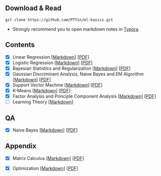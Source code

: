 ## Download & Read
```shell
git clone https://github.com/PTYin/ml-basics.git
```
- Strongly recommend you to open markdown notes in [Typora](https://typora.io/).

## Contents
- [x] Linear Regression [[Markdown](src/Regression.md)] [[PDF](pdf/Regression.pdf)]
- [x] Logistic Regression [[Markdown](src/Logistic.md)] [[PDF](pdf/Logistic.pdf)]
- [x] Bayesian Statistics and Regularization [[Markdown](src/Regularization.md)] [[PDF](pdf/Regularization.pdf)]
- [x] Gaussian Discriminant Analysis, Naive Bayes and EM Algorithm [[Markdown](src/NaiveBayes.md)] [[PDF](pdf/NaiveBayes.pdf)]
- [x] Support Vector Machine [[Markdown](src/SVM.md)] [[PDF](pdf/SVM.pdf)]
- [x] K-Means [[Markdown](src/KMeans.md)] [[PDF](pdf/KMeans.pdf)]
- [x] Factor Analysis and Principle Component Analysis [[Markdown](src/PCA.md)] [[PDF](pdf/PCA.pdf)]
- [ ] Learning Theory [[Markdown]()]

## QA

- [x] Naive Bayes [[Markdown](src/questions/NaiveBayes.md)] [[PDF](pdf/questions/NaiveBayes.pdf)]

## Appendix

- [x] Matrix Calculus [[Markdown](src/appendix/MatrixCalculus.md)] [[PDF](pdf/appendix/MatrixCalculus.pdf)]
- [x] Optimization [[Markdown](src/appendix/Optimization.md)] [[PDF](pdf/appendix/Optimization.pdf)]

